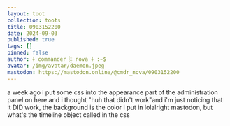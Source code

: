 ```yaml
---
layout: toot
collection: toots
title: 0903152200
date: 2024-09-03
published: true
tags: []
pinned: false
author: ⸸ commander ░ nova ⸸ :~$
avatar: /img/avatar/daemon.jpeg
mastodon: https://mastodon.online/@cmdr_nova/0903152200
---
```


a week ago i put some css into the appearance part of the administration panel on here and i thought "huh that didn't work"and i'm just noticing that it DID work, the background is the color I put in lolalright mastodon, but what's the timeline object called in the css
